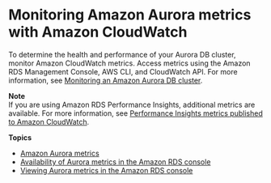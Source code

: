 # Monitoring Amazon Aurora metrics with Amazon CloudWatch<a name="Aurora.Monitoring"></a>

To determine the health and performance of your Aurora DB cluster, monitor Amazon CloudWatch metrics\. Access metrics using the Amazon RDS Management Console, AWS CLI, and CloudWatch API\. For more information, see [Monitoring an Amazon Aurora DB cluster](MonitoringAurora.md)\.

**Note**  
If you are using Amazon RDS Performance Insights, additional metrics are available\. For more information, see [Performance Insights metrics published to Amazon CloudWatch](USER_PerfInsights.Cloudwatch.md)\.

**Topics**
+ [Amazon Aurora metrics](Aurora.AuroraMySQL.Monitoring.Metrics.md)
+ [Availability of Aurora metrics in the Amazon RDS console](Aurora.Monitoring.Metrics.RDSAvailability.md)
+ [Viewing Aurora metrics in the Amazon RDS console](Aurora.Monitoring.Metrics.RDS.md)